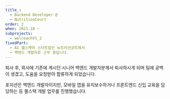 ```yaml
---
title_:
  - Backend Developer @
  - NutritionCourt
order: 2
when: 2021.10 ~
subprojects:
  - welcoachV1_2
fixedPart:
  - AI 헬스케어 스타트업인 뉴트리션코트에서
  - 백엔드 개발자로 근무 중입니다.
---
```


<span class="nw">퇴사 후, 회사에 기존에 계시던</span>
<span class="nw">시니어 백엔드 개발자분께서</span>
<span class="nw">퇴사하시게 되며 팀에 공백이 생겼고,</span>
<span class="nw">도움을 요청받아 합류하게 되었습니다.</span>

<span class="nw">포지션은 백엔드 개발자이지만,</span>
<span class="nw">모바일 앱을 유지보수하거나</span>
<span class="nw">프론트엔드 신입 교육을 담당하는 등</span>
<span class="nw">풀스택 개발 업무를 진행했습니다.</span>
